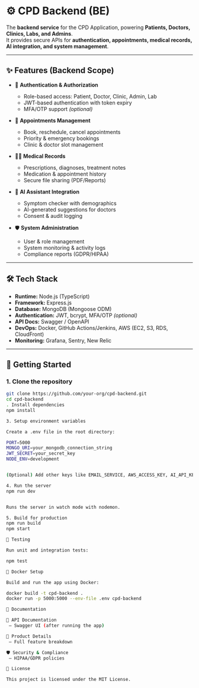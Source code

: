 # ⚙️ CPD Backend (BE)

The **backend service** for the CPD Application, powering **Patients, Doctors, Clinics, Labs, and Admins**.  
It provides secure APIs for **authentication, appointments, medical records, AI integration, and system management**.

---

## ✨ Features (Backend Scope)

- 🔐 **Authentication & Authorization**  
  - Role-based access: Patient, Doctor, Clinic, Admin, Lab  
  - JWT-based authentication with token expiry  
  - MFA/OTP support *(optional)*  

- 📅 **Appointments Management**  
  - Book, reschedule, cancel appointments  
  - Priority & emergency bookings  
  - Clinic & doctor slot management  

- 🧑‍⚕️ **Medical Records**  
  - Prescriptions, diagnoses, treatment notes  
  - Medication & appointment history  
  - Secure file sharing (PDF/Reports)  

- 🤖 **AI Assistant Integration**  
  - Symptom checker with demographics  
  - AI-generated suggestions for doctors  
  - Consent & audit logging  

- 🛡️ **System Administration**  
  - User & role management  
  - System monitoring & activity logs  
  - Compliance reports (GDPR/HIPAA)  

---

## 🛠️ Tech Stack

- **Runtime:** Node.js (TypeScript)  
- **Framework:** Express.js  
- **Database:** MongoDB (Mongoose ODM)  
- **Authentication:** JWT, bcrypt, MFA/OTP *(optional)*  
- **API Docs:** Swagger / OpenAPI  
- **DevOps:** Docker, GitHub Actions/Jenkins, AWS (EC2, S3, RDS, CloudFront)  
- **Monitoring:** Grafana, Sentry, New Relic  

---

## 🚀 Getting Started

### 1. Clone the repository
```bash
git clone https://github.com/your-org/cpd-backend.git
cd cpd-backend
. Install dependencies
npm install

3. Setup environment variables

Create a .env file in the root directory:

PORT=5000
MONGO_URI=your_mongodb_connection_string
JWT_SECRET=your_secret_key
NODE_ENV=development


(Optional) Add other keys like EMAIL_SERVICE, AWS_ACCESS_KEY, AI_API_KEY if required.

4. Run the server
npm run dev


Runs the server in watch mode with nodemon.

5. Build for production
npm run build
npm start

🧪 Testing

Run unit and integration tests:

npm test

🐳 Docker Setup

Build and run the app using Docker:

docker build -t cpd-backend .
docker run -p 5000:5000 --env-file .env cpd-backend

📖 Documentation

📘 API Documentation
 – Swagger UI (after running the app)

📄 Product Details
 – Full feature breakdown

🛡️ Security & Compliance
 – HIPAA/GDPR policies

📄 License

This project is licensed under the MIT License.